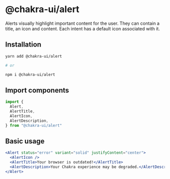 # @chakra-ui/alert

Alerts visually highlight important content for the user. They can contain a
title, an icon and content. Each intent has a default icon associated with it.

## Installation

```sh
yarn add @chakra-ui/alert

# or

npm i @chakra-ui/alert
```

## Import components

```jsx
import {
  Alert,
  AlertTitle,
  AlertIcon,
  AlertDescription,
} from "@chakra-ui/alert"
```

## Basic usage

```jsx
<Alert status="error" variant="solid" justifyContent="center">
  <AlertIcon />
  <AlertTitle>Your browser is outdated!</AlertTitle>
  <AlertDescription>Your Chakra experience may be degraded.</AlertDescription>
</Alert>
```
